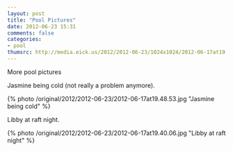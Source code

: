 ```yaml
---
layout: post
title: "Pool Pictures"
date: 2012-06-23 15:31
comments: false
categories: 
- pool
thumsrc: http://media.eick.us/2012/2012-06-23/1024x1024/2012-06-17at19.48.53.jpg 
---
```

More pool pictures

Jasmine being cold (not really a problem anymore).

{% photo /original/2012/2012-06-23/2012-06-17at19.48.53.jpg "Jasmine being cold" %}


Libby at raft night.

{% photo /original/2012/2012-06-23/2012-06-17at19.40.06.jpg "Libby at raft night" %}


